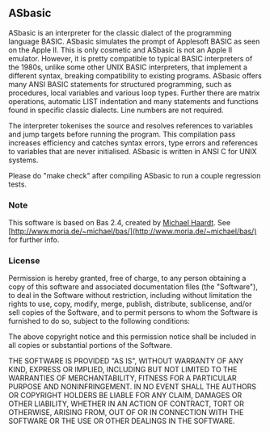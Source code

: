 ## ASbasic

ASbasic is an interpreter for the classic dialect of the programming language BASIC.  ASbasic simulates the prompt of Applesoft BASIC as seen on the Apple II. This is only cosmetic and ASbasic is not an Apple II emulator.  However, it is pretty compatible to typical BASIC interpreters of the 1980s, unlike some other UNIX BASIC interpreters, that implement a different syntax, breaking compatibility to existing programs.  ASbasic offers many ANSI BASIC statements for structured programming, such as procedures, local variables and various loop types.  Further there are matrix operations, automatic LIST indentation and many statements and functions found in specific classic dialects.  Line numbers are not required.

The interpreter tokenises the source and resolves references to variables and jump targets before running the program.  This compilation pass increases efficiency and catches syntax errors, type errors and references to variables that are never initialised.  ASbasic is written in ANSI C for UNIX systems.

Please do "make check" after compiling ASbasic to run a couple regression tests.

### Note

This software is based on Bas 2.4, created by [Michael Haardt](http://www.moria.de/~michael/). See [http://www.moria.de/~michael/bas/](http://www.moria.de/~michael/bas/) for further info.

### License

Permission is hereby granted, free of charge, to any person obtaining a copy of this software and associated documentation files (the "Software"), to deal in the Software without restriction, including without limitation the rights to use, copy, modify, merge, publish, distribute, sublicense, and/or sell copies of the Software, and to permit persons to whom the Software is furnished to do so, subject to the following conditions:

The above copyright notice and this permission notice shall be included in all copies or substantial portions of the Software.

THE SOFTWARE IS PROVIDED "AS IS", WITHOUT WARRANTY OF ANY KIND, EXPRESS OR IMPLIED, INCLUDING BUT NOT LIMITED TO THE WARRANTIES OF MERCHANTABILITY, FITNESS FOR A PARTICULAR PURPOSE AND NONINFRINGEMENT. IN NO EVENT SHALL THE AUTHORS OR COPYRIGHT HOLDERS BE LIABLE FOR ANY CLAIM, DAMAGES OR OTHER LIABILITY, WHETHER IN AN ACTION OF CONTRACT, TORT OR OTHERWISE, ARISING FROM, OUT OF OR IN CONNECTION WITH THE SOFTWARE OR THE USE OR OTHER DEALINGS IN THE SOFTWARE.
